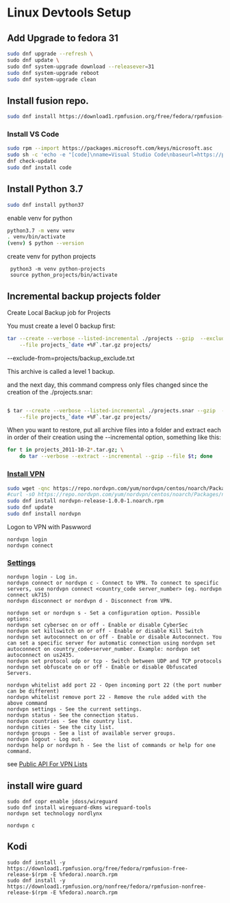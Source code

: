 # Linux Devtools Setup

## Add Upgrade to fedora 31

````bash
sudo dnf upgrade --refresh \
sudo dnf update \
sudo dnf system-upgrade download --releasever=31 
sudo dnf system-upgrade reboot 
sudo dnf system-upgrade clean
````

## Install fusion repo.

````bash
sudo dnf install https://download1.rpmfusion.org/free/fedora/rpmfusion-free-release-$(rpm -E %fedora).noarch.rpm
````

### Install VS Code

````bash 
sudo rpm --import https://packages.microsoft.com/keys/microsoft.asc
sudo sh -c 'echo -e "[code]\nname=Visual Studio Code\nbaseurl=https://packages.microsoft.com/yumrepos/vscode\nenabled=1\ngpgcheck=1\ngpgkey=https://packages.microsoft.com/keys/microsoft.asc" > /etc/yum.repos.d/vscode.repo'
dnf check-update
sudo dnf install code
````

## Install Python 3.7 

````bash
sudo dnf install python37
````

enable venv for python

````bash
python3.7 -m venv venv
. venv/bin/activate
(venv) $ python --version
````


create venv for python projects

````code
 python3 -m venv python-projects
 source python_projects/bin/activate
 ````



## Incremental backup projects folder  

Create Local Backup job for Projects 

You must create a level 0 backup first:

````bash
tar --create --verbose --listed-incremental ./projects --gzip  --exclude-from=projects/backup_exclude.txt \
    --file projects_`date +%F`.tar.gz projects/
````
--exclude-from=projects/backup_exclude.txt 

This archive is called a level 1 backup.

and the next day, this command compress only files changed since the creation of the ./projects.snar:

````bash

$ tar --create --verbose --listed-incremental ./projects.snar --gzip  --exclude-from=projects/backup_exclude.txt \
    --file projects_`date +%F`.tar.gz projects/
````


When you want to restore, put all archive files into a folder and extract each in order of their creation using the --incremental option, something like this:

````bash
for t in projects_2011-10-2*.tar.gz; \
    do tar --verbose --extract --incremental --gzip --file $t; done

````

### <u>Install VPN</u> 

````bash
sudo wget -qnc https://repo.nordvpn.com/yum/nordvpn/centos/noarch/Packages/n/nordvpn-release-1.0.0-1.noarch.rpm
#curl -sO https://repo.nordvpn.com/yum/nordvpn/centos/noarch/Packages/n/nordvpn-release-1.0.0-1.noarch.rpm
sudo dnf install nordvpn-release-1.0.0-1.noarch.rpm
sudo dnf update
sudo dnf install nordvpn
````

Logon to VPN with Paswword

````
nordvpn login
nordvpn connect
````

### <u>Settings</u>

````
nordvpn login - Log in.
nordvpn connect or nordvpn c - Connect to VPN. To connect to specific servers, use nordvpn connect <country_code server_number> (eg. nordvpn connect uk715)
nordvpn disconnect or nordvpn d - Disconnect from VPN.

nordvpn set or nordvpn s - Set a configuration option. Possible options:
nordvpn set cybersec on or off - Enable or disable CyberSec
nordvpn set killswitch on or off - Enable or disable Kill Switch
nordvpn set autoconnect on or off - Enable or disable Autoconnect. You can set a specific server for automatic connection using nordvpn set autoconnect on country_code+server_number. Example: nordvpn set autoconnect on us2435.
nordvpn set protocol udp or tcp - Switch between UDP and TCP protocols
nordvpn set obfuscate on or off - Enable or disable Obfuscated Servers.

nordvpn whitelist add port 22 - Open incoming port 22 (the port number can be different)
nordvpn whitelist remove port 22 - Remove the rule added with the above command
nordvpn settings - See the current settings.
nordvpn status - See the connection status.
nordvpn countries - See the country list.
nordvpn cities - See the city list.
nordvpn groups - See a list of available server groups.
nordvpn logout - Log out.
nordvpn help or nordvpn h - See the list of commands or help for one command.
````

see [Public API For VPN Lists]("https://blog.sleeplessbeastie.eu/2019/02/18/how-to-use-public-nordvpn-api/")

## install wire guard

````root
sudo dnf copr enable jdoss/wireguard
sudo dnf install wireguard-dkms wireguard-tools
nordvpn set technology nordlynx

nordvpn c
````

## Kodi 

````
sudo dnf install -y  https://download1.rpmfusion.org/free/fedora/rpmfusion-free-release-$(rpm -E %fedora).noarch.rpm
sudo dnf install -y https://download1.rpmfusion.org/nonfree/fedora/rpmfusion-nonfree-release-$(rpm -E %fedora).noarch.rpm

````